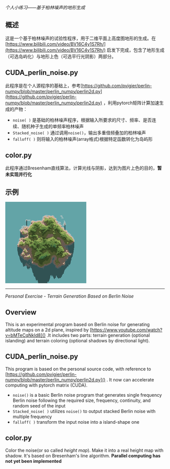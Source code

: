 _个人小练习——基于柏林噪声的地形生成_

## 概述
这是一个基于柏林噪声的试验性程序，用于二维平面上高度图地形的生成。在[https://www.bilibili.com/video/BV16C4y1S7Rh/](https://www.bilibili.com/video/BV16C4y1S7Rh/) 启发下完成，包含了地形生成（可选岛屿化）与地形上色（可选平行光阴影）两部分。
## CUDA_perlin_noise.py
此程序是在个人源程序的基础上，参考[https://github.com/pvigier/perlin-numpy/blob/master/perlin_numpy/perlin2d.py](https://github.com/pvigier/perlin-numpy/blob/master/perlin_numpy/perlin2d.py) ，利用pytorch矩阵计算加速生成的产物：
* `noise( )` 是基础的柏林噪声程序，根据输入所要求的尺寸、频率、是否连续、随机种子生成的单频率柏林噪声
* `Stacked_noise( )` 通过调用`noise()`，输出多重倍频叠加的柏林噪声
* `falloff( )` 则将输入的柏林噪声(array格式)根据特定函数转化为岛屿形
## color.py
此程序通过Bresenham直线算法，计算光线与阴影，达到为图片上色的目的，**暂未实现并行化**
## 示例
![image1](/sample_images/256x256image_Theta180_Phi60.bmp "256x256,Theta（方位角）=180,Phi（高度角）=60")



---

_Personal Exercise - Terrain Generation Based on Berlin Noise_
## Overview
This is an experimental program based on Berlin noise for generating altitude maps on a 2d plane, inspired by [https://www.youtube.com/watch?v=bMTeCqNkId8]() .It includes two parts: terrain generation (optional islanding) and terrain coloring (optional shadows by directional light).
## CUDA_perlin_noise.py
This program is based on the personal source code, with reference to [https://github.com/pvigier/perlin-numpy/blob/master/perlin_numpy/perlin2d.py]() . It now can accelerate computing with pytorch matrix (CUDA).
* `noise()` is a basic Berlin noise program that generates single frequency Berlin noise following the required size, frequency, continuity, and random seed of the input
* `Stacked_noise( )` utilizes `noise()` to output stacked Berlin noise with multiple frequency
* `falloff( )` transform the input noise into a island-shape one
## color.py
Color the noise(or so called _height map_). Make it into a real height map with shadow. It's based on Bresenham's line algorithm. **Parallel computing has not yet been implemented**
